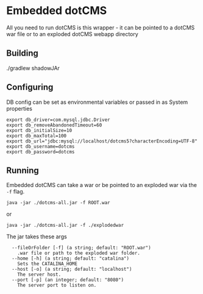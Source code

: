 # Embedded dotCMS
All you need to run dotCMS is this wrapper - it can be pointed to a dotCMS war file or to an exploded dotCMS webapp directory


## Building
./gradlew shadowJAr


## Configuring

DB config can be set as environmental variables or passed in as System properties
```
export db_driver=com.mysql.jdbc.Driver
export db_removeAbandonedTimeout=60
export db_initialSize=10
export db_maxTotal=100
export db_url="jdbc:mysql://localhost/dotcms5?characterEncoding=UTF-8"
export db_username=dotcms
export db_password=dotcms
```

## Running
Embedded dotCMS can take a war or be pointed to an exploded war via the `-f` flag.


`java -jar ./dotcms-all.jar -f ROOT.war`

or

`java -jar ./dotcms-all.jar -f ./explodedwar`

The jar takes these args
```
  --fileOrFolder [-f] (a string; default: "ROOT.war")
    .war file or path to the exploded war folder.
  --home [-h] (a string; default: "catalina")
    Sets the CATALINA_HOME
  --host [-o] (a string; default: "localhost")
    The server host.
  --port [-p] (an integer; default: "8080")
    The server port to listen on.
```


